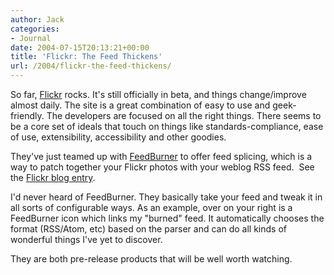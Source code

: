 ```yaml
---
author: Jack
categories:
- Journal
date: 2004-07-15T20:13:21+00:00
title: 'Flickr: The Feed Thickens'
url: /2004/flickr-the-feed-thickens/
---
```


So far, [Flickr][1] rocks. It's still officially in beta, and things change/improve almost daily. The site is a great combination of easy to use and geek-friendly. The developers are focused on all the right things. There seems to be a core set of ideals that touch on things like standards-compliance, ease of use, extensibility, accessibility and other goodies.

They've just teamed up with [FeedBurner][2] to offer feed splicing, which is a way to patch together your Flickr photos with your weblog RSS feed.&nbsp; See the [Flickr blog entry][3].

I'd never heard of FeedBurner. They basically take your feed and tweak it in all sorts of configurable ways. As an example, over on your right is a FeedBurner icon which links my "burned" feed. It automatically chooses the format (RSS/Atom, etc) based on the parser and can do all kinds of wonderful things I've yet to discover.

They are both pre-release products that will be well worth watching.

 [1]: http://www.flickr.com/
 [2]: http://feedburner.com
 [3]: http://blog.flickr.com/flickrblog/2004/07/the_feed_thicke.html